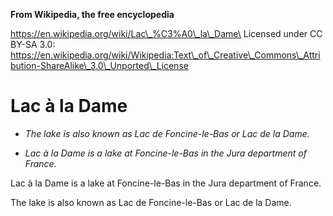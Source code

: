 **From Wikipedia, the free encyclopedia**

https://en.wikipedia.org/wiki/Lac\_%C3%A0\_la\_Dame\
Licensed under CC BY-SA 3.0:\
https://en.wikipedia.org/wiki/Wikipedia:Text\_of\_Creative\_Commons\_Attribution-ShareAlike\_3.0\_Unported\_License

Lac à la Dame
=============

-   *The lake is also known as Lac de Foncine-le-Bas or Lac de la Dame.*

-   *Lac à la Dame is a lake at Foncine-le-Bas in the Jura department of
    France.*

Lac à la Dame is a lake at Foncine-le-Bas in the Jura department of
France.

The lake is also known as Lac de Foncine-le-Bas or Lac de la Dame.
